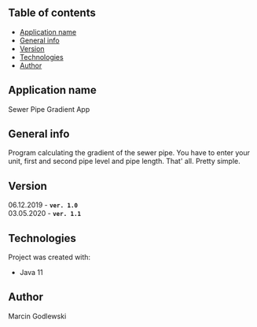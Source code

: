 ## Table of contents
* [Application name](#application-name)
* [General info](#general-info)
* [Version](#version)
* [Technologies](#technologies)
* [Author](#author)

## Application name
Sewer Pipe Gradient App

## General info
Program calculating the gradient of the sewer pipe.
You have to enter your unit, first and second pipe level and pipe length.
That' all. Pretty simple.

## Version
06.12.2019 - **`ver. 1.0`**  
03.05.2020 - **`ver. 1.1`**  
	
## Technologies
Project was created with:
* Java 11

## Author
Marcin Godlewski
